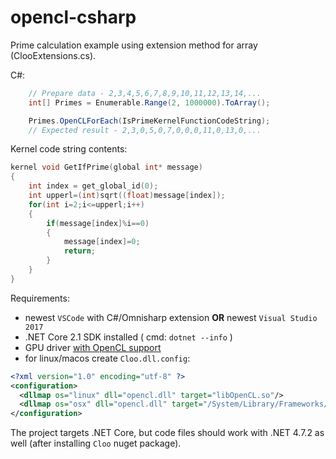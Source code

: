 # opencl-csharp

Prime calculation example using extension method for array (ClooExtensions.cs).

C#:
```cs
    // Prepare data - 2,3,4,5,6,7,8,9,10,11,12,13,14,...
    int[] Primes = Enumerable.Range(2, 1000000).ToArray();

    Primes.OpenCLForEach(IsPrimeKernelFunctionCodeString);
    // Expected result - 2,3,0,5,0,7,0,0,0,11,0,13,0,...
```

Kernel code string contents:
```cpp
kernel void GetIfPrime(global int* message)
{
    int index = get_global_id(0);
    int upperl=(int)sqrt((float)message[index]);
    for(int i=2;i<=upperl;i++)
    {
        if(message[index]%i==0)
        {
            message[index]=0;
            return;
        }
    }
}
```

Requirements:
- newest `VSCode` with C#/Omnisharp extension **OR** newest `Visual Studio 2017`
- .NET Core 2.1 SDK installed ( cmd: `dotnet --info` )
- GPU driver [with OpenCL support](https://www.khronos.org/conformance/adopters/conformant-products#opencl)
- for linux/macos create `Cloo.dll.config`:
```xml
<?xml version="1.0" encoding="utf-8" ?>
<configuration>
  <dllmap os="linux" dll="opencl.dll" target="libOpenCL.so"/>
  <dllmap os="osx" dll="opencl.dll" target="/System/Library/Frameworks/OpenCL.framework/OpenCL" />
</configuration>
```

The project targets .NET Core, but code files should work with .NET 4.7.2 as well (after installing `Cloo` nuget package).